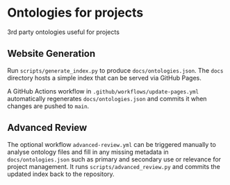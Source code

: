 # Ontologies for projects
3rd party ontologies useful for projects

## Website Generation

Run `scripts/generate_index.py` to produce `docs/ontologies.json`. The `docs` directory hosts a simple index that can be served via GitHub Pages.

A GitHub Actions workflow in `.github/workflows/update-pages.yml` automatically regenerates `docs/ontologies.json` and commits it when changes are pushed to `main`.

## Advanced Review

The optional workflow `advanced-review.yml` can be triggered manually to analyse
ontology files and fill in any missing metadata in `docs/ontologies.json` such
as primary and secondary use or relevance for project management. It runs
`scripts/advanced_review.py` and commits the updated index back to the
repository.
